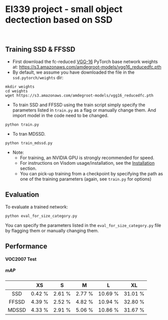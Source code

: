 # EI339 project - small object dectection based on SSD

&nbsp;
&nbsp;
&nbsp;
&nbsp;


## Training SSD & FFSSD
- First download the fc-reduced [VGG-16](https://arxiv.org/abs/1409.1556) PyTorch base network weights at:              https://s3.amazonaws.com/amdegroot-models/vgg16_reducedfc.pth
- By default, we assume you have downloaded the file in the `ssd.pytorch/weights` dir:

```Shell
mkdir weights
cd weights
wget https://s3.amazonaws.com/amdegroot-models/vgg16_reducedfc.pth
```

- To train SSD and FFSSD using the train script simply specify the parameters listed in `train.py` as a flag or manually change them. And import model in the code need to be changed.

```Shell
python train.py
```

- To tran MDSSD.

```Shell
python train_mdssd.py
```

- Note:
  * For training, an NVIDIA GPU is strongly recommended for speed.
  * For instructions on Visdom usage/installation, see the <a href='#installation'>Installation</a> section.
  * You can pick-up training from a checkpoint by specifying the path as one of the training parameters (again, see `train.py` for options)

## Evaluation
To evaluate a trained network:

```Shell
python eval_for_size_category.py
```

You can specify the parameters listed in the `eval_for_size_category.py` file by flagging them or manually changing them.  


## Performance

#### VOC2007 Test

##### mAP

| | XS | S | M | L | XL |
|:-:|:-:|:-:|:-:|:-:|:-:|
| SSD | 0.42 % | 2.61 % | 2.77 % | 10.69 % | 31.01 % |
| FFSSD | 4.39 % | 2.52 % | 4.82 % | 10.94 % | 32.80 % |
| MDSSD | 4.33 % | 2.91 % | 5.06 % | 10.86 % | 31.67 % |


